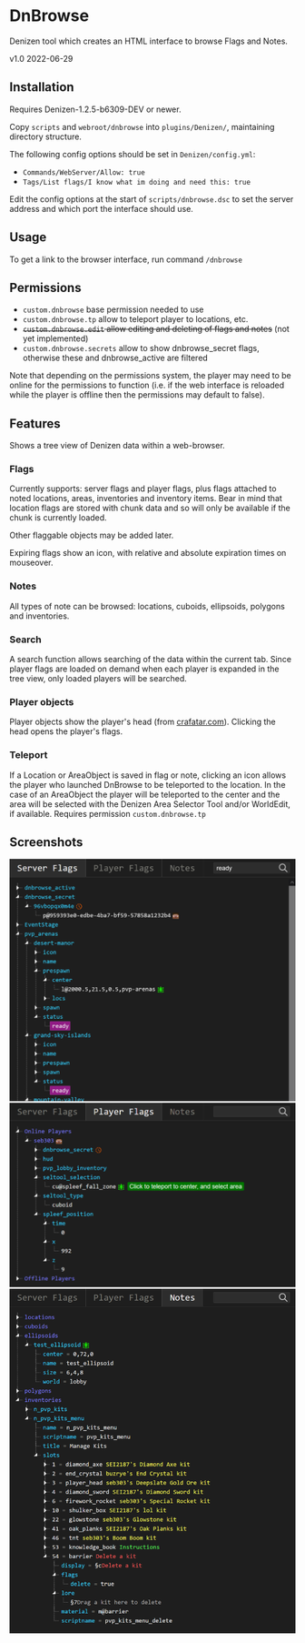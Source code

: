 # DnBrowse

Denizen tool which creates an HTML interface to browse Flags and Notes.

v1.0 2022-06-29

## Installation

Requires Denizen-1.2.5-b6309-DEV or newer.

Copy `scripts` and `webroot/dnbrowse` into `plugins/Denizen/`, maintaining directory structure.

The following config options should be set in `Denizen/config.yml`:
- `Commands/WebServer/Allow: true`
- `Tags/List flags/I know what im doing and need this: true`

Edit the config options at the start of `scripts/dnbrowse.dsc` to set the server address and which port the interface should use.

## Usage

To get a link to the browser interface, run command `/dnbrowse`

## Permissions

- `custom.dnbrowse` base permission needed to use
- `custom.dnbrowse.tp` allow to teleport player to locations, etc.
- ~~`custom.dnbrowse.edit` allow editing and deleting of flags and notes~~ (not yet implemented)
- `custom.dnbrowse.secrets` allow to show dnbrowse_secret flags, otherwise these and dnbrowse_active are filtered

Note that depending on the permissions system, the player may need to be online for the permissions to function (i.e. if the web interface is reloaded while the player is offline then the permissions may default to false).

## Features

Shows a tree view of Denizen data within a web-browser.

### Flags

Currently supports: server flags and player flags, plus flags attached to noted locations, areas, inventories and inventory items. Bear in mind that location flags are stored with chunk data and so will only be available if the chunk is currently loaded.

Other flaggable objects may be added later.

Expiring flags show an icon, with relative and absolute expiration times on mouseover.

### Notes

All types of note can be browsed: locations, cuboids, ellipsoids, polygons and inventories.

### Search

A search function allows searching of the data within the current tab. Since player flags are loaded on demand when each player is expanded in the tree view, only loaded players will be searched.

### Player objects

Player objects show the player's head (from [crafatar.com](https://crafatar.com/)). Clicking the head opens the player's flags.

### Teleport

If a Location or AreaObject is saved in flag or note, clicking an icon allows the player who launched DnBrowse to be teleported to the location. In the case of an AreaObject the player will be teleported to the center and the area will be selected with the Denizen Area Selector Tool and/or WorldEdit, if available.  Requires permission `custom.dnbrowse.tp`

## Screenshots

![Server Flags](https://github.com/seb303/DnBrowse/raw/main/readme-images/server-flags.png)
![Player Flags](https://github.com/seb303/DnBrowse/raw/main/readme-images/player-flags.png)
![Notes](https://github.com/seb303/DnBrowse/raw/main/readme-images/notes.png)
